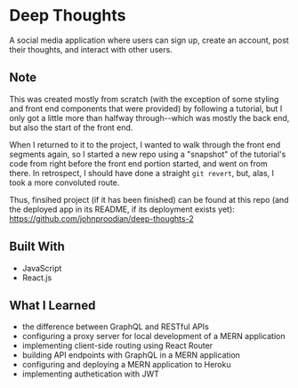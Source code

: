 # Deep Thoughts

A social media application where users can sign up, create an account, post their thoughts, and interact with other users.

## Note

This was created mostly from scratch (with the exception of some styling and front end components that were provided) by following a tutorial, but I only got a little more than halfway through--which was mostly the back end, but also the start of the front end.

When I returned to it to the project, I wanted to walk through the front end segments again, so I started a new repo using a "snapshot" of the tutorial's code from right before the front end portion started, and went on from there. In retrospect, I should have done a straight ```git revert```, but, alas, I took a more convoluted route.

Thus, finsihed project (if it has been finished) can be found at this repo (and the deployed app in its README, if its deployment exists yet): 
https://github.com/johnproodian/deep-thoughts-2

## Built With
* JavaScript
* React.js

## What I Learned
* the difference between GraphQL and RESTful APIs
* configuring a proxy server for local development of a MERN application
* implementing client-side routing using React Router
* building API endpoints with GraphQL in a MERN application
* configuring and deploying a MERN application to Heroku
* implementing authetication with JWT